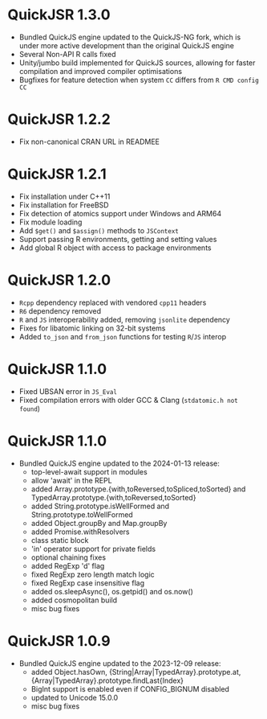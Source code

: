 # QuickJSR 1.3.0
  * Bundled QuickJS engine updated to the QuickJS-NG fork, which is under more
    active development than the original QuickJS engine
  * Several Non-API R calls fixed
  * Unity/jumbo build implemented for QuickJS sources, allowing for faster
    compilation and improved compiler optimisations
  * Bugfixes for feature detection when system `CC` differs from `R CMD config CC`

# QuickJSR 1.2.2
  * Fix non-canonical CRAN URL in READMEE

# QuickJSR 1.2.1
  * Fix installation under C++11
  * Fix installation for FreeBSD
  * Fix detection of atomics support under Windows and ARM64
  * Fix module loading
  * Add `$get()` and `$assign()` methods to `JSContext`
  * Support passing R environments, getting and setting values
  * Add global R object with access to package environments

# QuickJSR 1.2.0
  * `Rcpp` dependency replaced with vendored `cpp11` headers
  * `R6` dependency removed
  * `R` and `JS` interoperability added, removing `jsonlite` dependency
  * Fixes for libatomic linking on 32-bit systems
  * Added `to_json` and `from_json` functions for testing `R`/`JS` interop

# QuickJSR 1.1.0
  * Fixed UBSAN error in `JS_Eval`
  * Fixed compilation errors with older GCC & Clang (`stdatomic.h not found`)

# QuickJSR 1.1.0
  * Bundled QuickJS engine updated to the 2024-01-13 release:
    - top-level-await support in modules
    - allow 'await' in the REPL
    - added Array.prototype.{with,toReversed,toSpliced,toSorted} and
    TypedArray.prototype.{with,toReversed,toSorted}
    - added String.prototype.isWellFormed and String.prototype.toWellFormed
    - added Object.groupBy and Map.groupBy
    - added Promise.withResolvers
    - class static block
    - 'in' operator support for private fields
    - optional chaining fixes
    - added RegExp 'd' flag
    - fixed RegExp zero length match logic
    - fixed RegExp case insensitive flag
    - added os.sleepAsync(), os.getpid() and os.now()
    - added cosmopolitan build
    - misc bug fixes

# QuickJSR 1.0.9
  * Bundled QuickJS engine updated to the 2023-12-09 release:
    - added Object.hasOwn, {String|Array|TypedArray}.prototype.at,
      {Array|TypedArray}.prototype.findLast{Index}
    - BigInt support is enabled even if CONFIG_BIGNUM disabled
    - updated to Unicode 15.0.0
    - misc bug fixes
